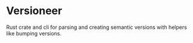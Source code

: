 # Versioneer

Rust crate and cli for parsing and creating semantic versions with helpers like bumping versions.
